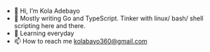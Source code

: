 - 👋 Hi, I’m Kola Adebayo
- 👀 Mostly writing Go and TypeScript. Tinker with linux/ bash/ shell scripting here and there.
- 🌱 Learning everyday
- 📫 How to reach me kolabayo360@gmail.com

<!---
windevkay/windevkay is a ✨ special ✨ repository because its `README.md` (this file) appears on your GitHub profile.
You can click the Preview link to take a look at your changes.
--->
